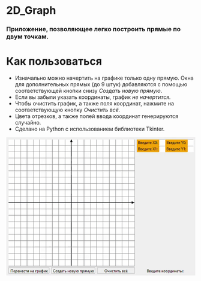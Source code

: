 # 2D_Graph
### Приложение, позволяющее легко построить прямые по двум точкам.
# Как пользоваться
* Изначально можно начертить на графике только одну прямую. Окна для дополнительных прямых (до 9 штук) добавляются с помощью соответствующей кнопки снизу *Создать новую прямую*.
* Если вы забыли указать координаты, график *не начертится.*
* Чтобы очистить график, а также поля координат, нажмите на соответствующую кнопку *Очистить всё.*
* Цвета отрезков, а также полей ввода координат генерируются случайно. 
* Сделано на Python с использованием библиотеки Tkinter.

![](https://github.com/l-Il/2D_Graph/blob/master/screenshot.gif)
